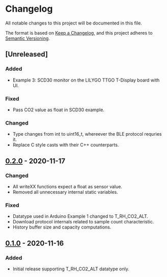 # Changelog
All notable changes to this project will be documented in this file.

The format is based on [Keep a Changelog](https://keepachangelog.com/en/1.0.0/),
and this project adheres to [Semantic Versioning](https://semver.org/spec/v2.0.0.html).

## [Unreleased]
### Added
- Example 3: SCD30 monitor on the LILYGO TTGO T-Display board with UI.

### Fixed
- Pass CO2 value as float in SCD30 example.

### Changed
- Type changes from int to uint16_t, whereever the BLE protocol requries it.
- Replace C style casts with their C++ counterparts.

## [0.2.0] - 2020-11-17
### Changed
- All writeXX functions expect a float as sensor value.
- Removed all unnecessary internal static variables.

### Fixed
- Datatype used in Arduino Example 1 changed to T_RH_CO2_ALT.
- Download protocol internals related to sample count characteristic.
- History buffer size and capacity computations.

## [0.1.0] - 2020-11-16
### Added
- Initial release supporting T_RH_CO2_ALT datatype only.

[0.2.0]: https://github.com/Sensirion/Sensirion_GadgetBle_Arduino_Library/releases/tag/v0.2.0
[0.1.0]: https://github.com/Sensirion/Sensirion_GadgetBle_Arduino_Library/releases/tag/v0.1.0

